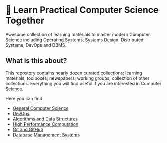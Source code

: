 # 🧭 Learn Practical Computer Science Together

Awesome collection of learning materials to master modern Computer Science including Operating Systems, Systems Design, Distributed Systems, DevOps and DBMS.

## What is this about?

This repostory contains nearly dozen curated collections: learning materials, toolboxes, newspapers, working groups, collection of other collections. Everything you will find useful if you are interested in Computer Science.

Here you can find:

- [General Computer Science](./cs)
- [DevOps](./devops)
- [Algorithms and Data Structures](./ads)
- [High Performance Computation](./hpc)
- [Git and GitHub](./git)
- [Database Management Systems](./dbms)
